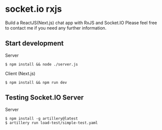 # socket.io rxjs

Build a ReactJS(Next.js) chat app with RxJS and Socket.IO
Please feel free to contact me if you need any further information.

## Start development

Server
```
$ npm install && node ./server.js
```

Client (Next.js)
```
$ npm install && npm run dev
```

## Testing Socket.IO Server

Server
```
$ npm install -g artillery@latest
$ artillery run load-test/simple-test.yaml

```
